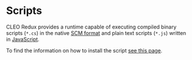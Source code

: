 # Scripts

CLEO Redux provides a runtime capable of executing compiled binary scripts (`*.cs`) in the native [SCM format](./cs-scripts.md) and plain text scripts (`*.js`) written in [JavaScript](./javascript.md).

To find the information on how to install the script [see this page](./installation-scripts.md).